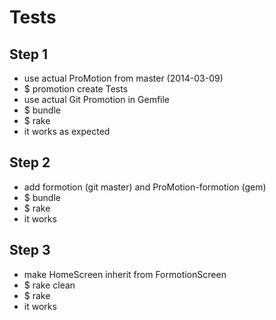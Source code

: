 # Tests

## Step 1
* use actual ProMotion from master (2014-03-09)
* $ promotion create Tests
* use actual Git Promotion in Gemfile
* $ bundle
* $ rake
* it works as expected

## Step 2
* add formotion (git master) and ProMotion-formotion (gem)
* $ bundle
* $ rake
* it works

## Step 3
* make HomeScreen inherit from FormotionScreen
* $ rake clean
* $ rake
* it works

